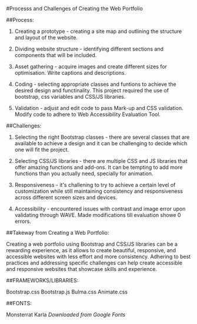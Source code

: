 #Processs and Challenges of Creating the Web Portfolio

##Process:

1. Creating a prototype - creating a site map and outlining the structure and layout of the website. 

2. Dividing website structure - identifying different sections and components that will be included.

3. Asset gathering - acquire images and create different sizes for optimisation. Write captions and descriptions.

4. Coding - selecting appropriate classes and funtions to achieve the desired design and functinality. This project required the use of bootstrap, css variables and CSS/JS libraries. 

5. Validation - adjust and edit code to pass Mark-up and CSS validation. Modify code to adhere to Web Accessibility
Evaluation Tool.


##Challenges:

1. Selecting the right Bootstrap classes - there are several classes that are available to achieve a design and it can be challenging to decide which one will fit the project.

2. Selecting CSS/JS libraries - there are multiple CSS and JS libraries that offer amazing functions and add-ons. It can be tempting to add more functions than you actually need, specially for animation.

3. Responsiveness - it's challening to try to achieve a certain level of customization while still maintaining consistency and responsiveness across different screen sizes and devices. 

4. Accessibility - encountered issues with contrast and image error upon validating through WAVE. Made modifications till evaluation showe 0 errors.



##Takeway from Creating a Web Portfolio:

Creating a web portfolio using Bootstrap and CSS/JS libraries can be a rewarding experience, as it allows to create beautiful, responsive, and accessible websites with less effort and more consistency. Adhering to best practices and addressing specific challenges can help create accessible and responsive websites that showcase skills and experience.


##FRAMEWORKS/LIBRARIES:

Bootstrap.css
Bootstrap.js
Bulma.css
Animate.css


##FONTS:

Monsterrat 
Karla 
*Downloaded from Google Fonts*




